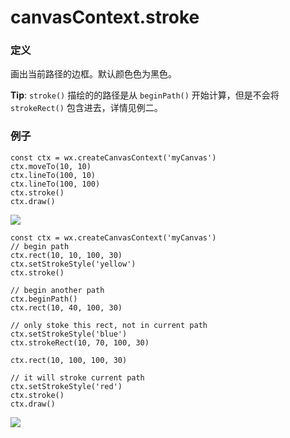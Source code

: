 <!-- https://developers.weixin.qq.com/miniprogram/dev/api/canvas/stroke.html -->

canvasContext.stroke
====================

### 定义

画出当前路径的边框。默认颜色色为黑色。

**Tip**: `stroke()` 描绘的的路径是从 `beginPath()` 开始计算，但是不会将 `strokeRect()` 包含进去，详情见例二。

### 例子

    const ctx = wx.createCanvasContext('myCanvas')
    ctx.moveTo(10, 10)
    ctx.lineTo(100, 10)
    ctx.lineTo(100, 100)
    ctx.stroke()
    ctx.draw()
    

![](https://mp.weixin.qq.com/debug/wxadoc/dev/image/canvas/stroke-line.png?t=2018413)

    const ctx = wx.createCanvasContext('myCanvas')
    // begin path
    ctx.rect(10, 10, 100, 30)
    ctx.setStrokeStyle('yellow')
    ctx.stroke()
    
    // begin another path
    ctx.beginPath()
    ctx.rect(10, 40, 100, 30)
    
    // only stoke this rect, not in current path
    ctx.setStrokeStyle('blue')
    ctx.strokeRect(10, 70, 100, 30)
    
    ctx.rect(10, 100, 100, 30)
    
    // it will stroke current path
    ctx.setStrokeStyle('red')
    ctx.stroke()
    ctx.draw()
    

![](https://mp.weixin.qq.com/debug/wxadoc/dev/image/canvas/stroke-path.png?t=2018413)
